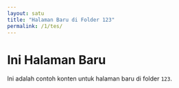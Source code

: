 ```yaml
---
layout: satu
title: "Halaman Baru di Folder 123"
permalink: /1/tes/
---
```


# Ini Halaman Baru
Ini adalah contoh konten untuk halaman baru di folder `123`.

